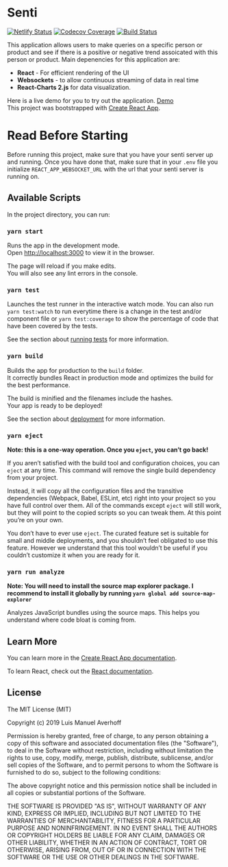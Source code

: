 # Senti

[![Netlify Status](https://api.netlify.com/api/v1/badges/c437dce4-1904-4031-b8ec-4a83ef1b9782/deploy-status)](https://app.netlify.com/sites/senti/deploys) [![Codecov Coverage](https://img.shields.io/codecov/c/github/LuisAverhoff/Senti/master.svg?style=flat-square)](https://codecov.io/gh/LuisAverhoff/Senti/)
[![Build Status](https://travis-ci.com/LuisAverhoff/Senti.svg?branch=master)](https://travis-ci.com/LuisAverhoff/Senti)

This application allows users to make queries on a specific person or product and see if there is a positive or negative trend assoicated with this person or product. Main depenencies for this application are:

- **React** - For efficient rendering of the UI
- **Websockets** - to allow continuous streaming of data in real time
- **React-Charts 2.js** for data visualization.

Here is a live demo for you to try out the application. [Demo](https://senti.netlify.com) </br>
This project was bootstrapped with [Create React App](https://github.com/facebook/create-react-app).

# Read Before Starting

Before running this project, make sure that you have your senti server up and running. Once you have done that, make sure that in your `.env` file you initialize `REACT_APP_WEBSOCKET_URL` with the url that your senti server is running on.

## Available Scripts

In the project directory, you can run:

### `yarn start`

Runs the app in the development mode.<br>
Open [http://localhost:3000](http://localhost:3000) to view it in the browser.

The page will reload if you make edits.<br>
You will also see any lint errors in the console.

### `yarn test`

Launches the test runner in the interactive watch mode. You can also run `yarn test:watch` to run everytime there is a change in the test and/or component file or `yarn test:coverage` to show the percentage of code that have been covered by the tests.<br>

See the section about [running tests](https://facebook.github.io/create-react-app/docs/running-tests) for more information.

### `yarn build`

Builds the app for production to the `build` folder.<br>
It correctly bundles React in production mode and optimizes the build for the best performance.

The build is minified and the filenames include the hashes.<br>
Your app is ready to be deployed!

See the section about [deployment](https://facebook.github.io/create-react-app/docs/deployment) for more information.

### `yarn eject`

**Note: this is a one-way operation. Once you `eject`, you can’t go back!**

If you aren’t satisfied with the build tool and configuration choices, you can `eject` at any time. This command will remove the single build dependency from your project.

Instead, it will copy all the configuration files and the transitive dependencies (Webpack, Babel, ESLint, etc) right into your project so you have full control over them. All of the commands except `eject` will still work, but they will point to the copied scripts so you can tweak them. At this point you’re on your own.

You don’t have to ever use `eject`. The curated feature set is suitable for small and middle deployments, and you shouldn’t feel obligated to use this feature. However we understand that this tool wouldn’t be useful if you couldn’t customize it when you are ready for it.

### `yarn run analyze`

**Note: You will need to install the source map explorer package. I recommend to install it globally by running `yarn global add source-map-explorer`**

Analyzes JavaScript bundles using the source maps. This helps you understand where code bloat is coming from.

## Learn More

You can learn more in the [Create React App documentation](https://facebook.github.io/create-react-app/docs/getting-started).

To learn React, check out the [React documentation](https://reactjs.org/).

## License

The MIT License (MIT)

Copyright (c) 2019 Luis Manuel Averhoff

Permission is hereby granted, free of charge, to any person obtaining a copy of this software and associated documentation files (the "Software"), to deal in the Software without restriction, including without limitation the rights to use, copy, modify, merge, publish, distribute, sublicense, and/or sell copies of the Software, and to permit persons to whom the Software is furnished to do so, subject to the following conditions:

The above copyright notice and this permission notice shall be included in all copies or substantial portions of the Software.

THE SOFTWARE IS PROVIDED "AS IS", WITHOUT WARRANTY OF ANY KIND, EXPRESS OR IMPLIED, INCLUDING BUT NOT LIMITED TO THE WARRANTIES OF MERCHANTABILITY, FITNESS FOR A PARTICULAR PURPOSE AND NONINFRINGEMENT. IN NO EVENT SHALL THE AUTHORS OR COPYRIGHT HOLDERS BE LIABLE FOR ANY CLAIM, DAMAGES OR OTHER LIABILITY, WHETHER IN AN ACTION OF CONTRACT, TORT OR OTHERWISE, ARISING FROM, OUT OF OR IN CONNECTION WITH THE SOFTWARE OR THE USE OR OTHER DEALINGS IN THE SOFTWARE.
